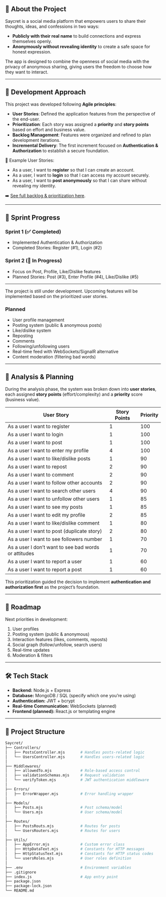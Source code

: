 ## 📖 About the Project
Saycret is a social media platform that empowers users to share their thoughts, ideas, and confessions in two ways:  
- **Publicly with their real name** to build connections and express themselves openly.  
- **Anonymously without revealing identity** to create a safe space for honest expression.  

The app is designed to combine the openness of social media with the privacy of anonymous sharing, giving users the freedom to choose how they want to interact.  

---

## 🚀 Development Approach

This project was developed following **Agile principles**:

- **User Stories**: Defined the application features from the perspective of the end-user.  
- **Prioritization**: Each story was assigned a **priority** and **story points** based on effort and business value.  
- **Backlog Management**: Features were organized and refined to plan development iterations.  
- **Incremental Delivery**: The first increment focused on **Authentication & Authorization** to establish a secure foundation.  

📌 Example User Stories:
- As a user, I want to **register** so that I can create an account.  
- As a user, I want to **login** so that I can access my account securely.  
- As a user, I want to **post anonymously** so that I can share without revealing my identity.  

➡️ [See full backlog & prioritization here](Documentation).

---
## 📅 Sprint Progress

### Sprint 1 (✅ Completed)
- Implemented Authentication & Authorization
- Completed Stories: Register (#1), Login (#2)

### Sprint 2 (🚀 In Progress)
- Focus on Post, Profile, Like/Dislike features
- Planned Stories: Post (#3), Enter Profile (#4), Like/Dislike (#5)
---
The project is still under development. Upcoming features will be implemented based on the prioritized user stories.
### Planned
- User profile management  
- Posting system (public & anonymous posts)  
- Like/dislike system  
- Reposting  
- Comments  
- Following/unfollowing users  
- Real-time feed with WebSockets/SignalR alternative  
- Content moderation (filtering bad words)  

---

## 📝 Analysis & Planning  

During the analysis phase, the system was broken down into **user stories**, each assigned **story points** (effort/complexity) and a **priority** score (business value).  

| User Story | Story Points | Priority |
|------------|--------------|----------|
| As a user I want to register | 1 | 100 |
| As a user I want to login | 1 | 100 |
| As a user I want to post | 1 | 100 |
| As a user I want to enter my profile | 4 | 100 |
| As a user I want to like/dislike posts | 1 | 90 |
| As a user I want to repost | 2 | 90 |
| As a user I want to comment | 2 | 90 |
| As a user I want to follow other accounts | 2 | 90 |
| As a user I want to search other users | 4 | 90 |
| As a user I want to unfollow other users | 1 | 85 |
| As a user I want to see my posts | 1 | 85 |
| As a user I want to edit my profile | 2 | 85 |
| As a user I want  to like/dislike comment | 1 | 80 |
| As a user I want to post (duplicate story) | 2 | 80 |
| As a user I want to see followers number | 1 | 70 |
| As a user I don’t want to see bad words or attitudes | 1 | 70 |
| As a user I want to report a user | 1 | 60 |
| As a user I want to report a post | 1 | 60 |

This prioritization guided the decision to implement **authentication and authorization first** as the project’s foundation.  

---

## 🔮 Roadmap
Next priorities in development:
1. User profiles  
2. Posting system (public & anonymous)  
3. Interaction features (likes, comments, reposts)  
4. Social graph (follow/unfollow, search users)  
5. Real-time updates  
6. Moderation & filters  

---

## 🛠️ Tech Stack
- **Backend:** Node.js + Express  
- **Database:** MongoDB / SQL (specify which one you’re using)  
- **Authentication:** JWT + bcrypt  
- **Real-time Communication:** WebSockets (planned)  
- **Frontend (planned):** React.js or templating engine  

---

## 📂 Project Structure

```bash
Saycret/
├── Controllers/
│   ├── PostsController.mjs       # Handles posts-related logic
│   └── UsersController.mjs       # Handles users-related logic
│
├── Middlewares/
│   ├── allowedTo.mjs             # Role-based access control
│   ├── validationSchemas.mjs     # Request validation
│   └── verifyToken.mjs           # JWT authentication middleware
│
├── Errors/
│   ├── ErrorWrapper.mjs          # Error handling wrapper
│
├── Models/
│   ├── Posts.mjs                 # Post schema/model
│   └── Users.mjs                 # User schema/model
│
├── Routes/
│   ├── PostsRouts.mjs            # Routes for posts
│   └── UsersRouters.mjs          # Routes for users
│
├── Utils/
│   ├── AppError.mjs              # Custom error class
│   ├── HttpDataText.mjs          # Constants for HTTP messages
│   ├── HttpStatusText.mjs        # Constants for HTTP status codes
│   └── usersRoles.mjs            # User roles definition
│
├── .env                          # Environment variables
├── .gitignore
├── index.js                      # App entry point
├── package.json
├── package-lock.json
└── README.md
